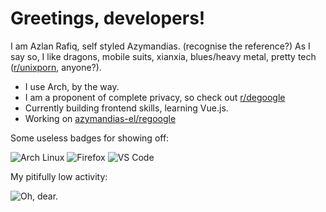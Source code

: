 # Greetings, developers!
I am Azlan Rafiq, self styled Azymandias. (recognise the reference?)
As I say so, I like dragons, mobile suits, xianxia, blues/heavy metal, pretty tech ([r/unixporn](https://reddit.com/r/unixporn), anyone?).
- I use Arch, by the way.
- I am a proponent of complete privacy, so check out [r/degoogle](https://reddit.com/r/degoogle)
- Currently building frontend skills, learning Vue.js.
- Working on [azymandias-el/regoogle](https://azymandias-el.github.io/regoogle)

Some useless badges for showing off:

![Arch Linux](https://img.shields.io/badge/Arch_Linux-1793D1?style=for-the-badge&logo=arch-linux&logoColor=white)
![Firefox](https://img.shields.io/badge/Firefox-FF7139?style=for-the-badge&logo=Firefox-Browser&logoColor=white)
![VS Code](https://img.shields.io/badge/Visual_Studio_Code-0078D4?style=for-the-badge&logo=visual%20studio%20code&logoColor=white)

My pitifully low activity:

![Oh, dear.](https://github-readme-stats.vercel.app/api?username=azymandias-el&show_icons=true&theme=transparent)

